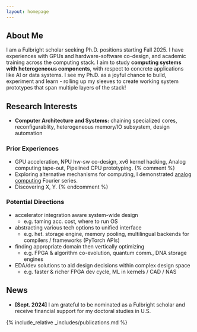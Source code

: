 ```yaml
---
layout: homepage
---
```


## About Me

I am a Fulbright scholar seeking Ph.D. positions starting Fall 2025. I have experiences with GPUs and hardware-software co-design, and academic training across the computing stack. I aim to study **computing systems with heterogeneous components**, with respect to concrete applications like AI or data systems. I see my Ph.D. as a joyful chance to build, experiment and learn - rolling up my sleeves to create working system prototypes that span multiple layers of the stack!

## Research Interests

- **Computer Architecture and Systems:** chaining specialized cores, reconfigurablity, heterogeneous memory/IO subsystem, design automation

### Prior Experiences
- GPU acceleration, NPU hw-sw co-design, xv6 kernel hacking, Analog computing tape-out, Pipelined CPU prototyping.
{% comment %}
- Exploring alternative mechanisms for computing, I demonstrated [analog computing](https://github.com/sunwookim028/analog-fourier/) Fourier series.
- Discovering X, Y.
{% endcomment %}

### Potential Directions
- accelerator integration aware system-wide design
	- e.g. taming acc. cost, where to run OS
- abstracting various tech options to unified interface
    - e.g. het. storage engine, memory pooling, multilingual backends for compilers / frameworks (PyTorch APIs)
- finding appropriate domain then vertically optimizing
	- e.g. FPGA & algorithm co-evolution, quantum comm., DNA storage engines
- EDA/dev solutions to aid design decisions within complex design space
	- e.g. faster & richer FPGA dev cycle, ML in kernels / CAD / NAS

## News

- **[Sept. 2024]** I am grateful to be nominated as a Fulbright scholar and receive financial support for my doctoral studies in U.S.

{% include_relative _includes/publications.md %}
